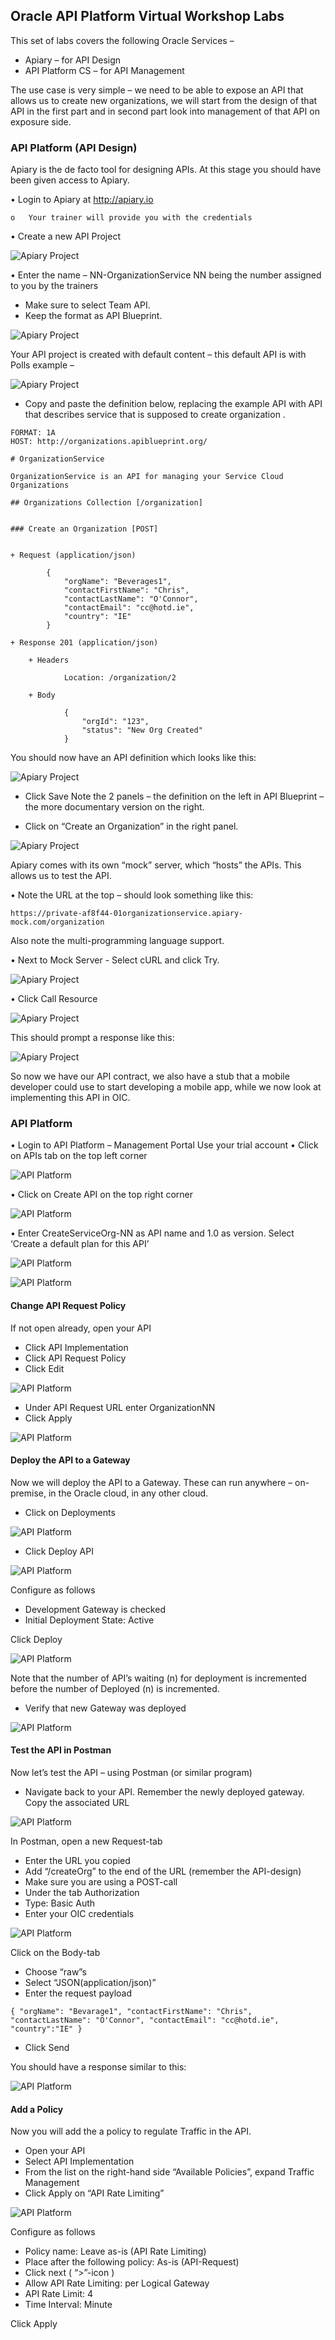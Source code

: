 ## Oracle API Platform Virtual Workshop Labs

This set of labs covers the following Oracle Services –
- Apiary – for API Design
- API Platform CS – for API Management


The use case is very simple – we need to be able to expose an API that allows us to create new organizations, we will start from the design of that API in the first part and in second part look into management of that API on exposure side.


### API Platform (API Design)

Apiary is the de facto tool for designing APIs. At this stage you should have been given access to Apiary.

•	Login to Apiary at http://apiary.io

    o	Your trainer will provide you with the credentials

•	Create a new API Project

![Apiary Project](/images/1.png)

•	Enter the name – NN-OrganizationService
NN being the number assigned to you by the trainers
-	Make sure to select Team API. 
-	Keep the format as API Blueprint. 

![Apiary Project](/images/2.png)

Your API project is created with default content – this default API is with Polls example –

![Apiary Project](/images/3.png)

- Copy and paste the definition below, replacing the example API with API that describes service that is supposed to create organization .

```
FORMAT: 1A
HOST: http://organizations.apiblueprint.org/

# OrganizationService

OrganizationService is an API for managing your Service Cloud Organizations

## Organizations Collection [/organization]


### Create an Organization [POST]


+ Request (application/json)

        {
            "orgName": "Beverages1",
            "contactFirstName": "Chris",
            "contactLastName": "O'Connor",
            "contactEmail": "cc@hotd.ie",
            "country": "IE"            
        }

+ Response 201 (application/json)

    + Headers

            Location: /organization/2

    + Body

            {
                "orgId": "123",
                "status": "New Org Created"
            }

```

You should now have an API definition which looks like this:

![Apiary Project](/images/4.png)

-	Click Save
Note the 2 panels – the definition on the left in API Blueprint – the more documentary version on the right.

-	Click on “Create an Organization” in the right panel.

![Apiary Project](/images/5.png)

Apiary comes with its own “mock” server, which “hosts” the APIs. This allows us to test the API.

•	Note the URL at the top – should look something like this:

```
https://private-af8f44-01organizationservice.apiary-mock.com/organization
```

Also note the multi-programming language support.

•	Next to Mock Server - Select cURL and click Try. 

![Apiary Project](/images/6.png)

•	Click Call Resource 

![Apiary Project](/images/7.png)

This should prompt a response like this:

![Apiary Project](/images/8.png)

So now we have our API contract, we also have a stub that a mobile developer could use to start developing a mobile app, while we now look at implementing this API in OIC.


### API Platform 

•	Login to API Platform – Management Portal
	Use your trial account
•	Click on APIs tab on the top left corner

![API Platform](/images/9.png)

•	Click on Create API on the top right corner

![API Platform](/images/10.png)

•	Enter CreateServiceOrg-NN as API name and 1.0 as version. Select ‘Create a default plan for this API’

![API Platform](/images/11.png)

![API Platform](/images/12.png)

#### Change API Request Policy

If not open already, open your API
- Click API Implementation 
- Click API Request Policy 
- Click Edit

![API Platform](/images/13.png)

- Under API Request URL enter OrganizationNN
- Click Apply

![API Platform](/images/14.png)

#### Deploy the API to a Gateway

Now we will deploy the API to a Gateway. These can run anywhere – on-premise, in the Oracle cloud, in any other cloud.
- Click on Deployments

![API Platform](/images/15.png)

- Click Deploy API

![API Platform](/images/16.png)

Configure as follows

- Development Gateway is checked
- Initial Deployment State: Active

Click Deploy

![API Platform](/images/17.png)

Note that the number of API’s waiting (n) for deployment is incremented before the number of Deployed (n) is incremented.
- Verify that new Gateway was deployed

![API Platform](/images/18.png)

#### Test the API in Postman

Now let’s test the API – using Postman (or similar program)
- Navigate back to your API. Remember the newly deployed gateway. Copy the associated URL

![API Platform](/images/19.png)

In Postman, open a new Request-tab
- Enter the URL you copied 
- Add “/createOrg” to the end of the URL (remember the API-design)
- Make sure you are using a POST-call
- Under the tab Authorization
- Type: Basic Auth
- Enter your OIC credentials

![API Platform](/images/20.png)

Click on the Body-tab
- Choose “raw”s
- Select “JSON(application/json)”
- Enter the request payload 

```
{ "orgName": "Bevarage1", "contactFirstName": "Chris", "contactLastName": "O'Connor", "contactEmail": "cc@hotd.ie", "country":"IE" }
```
- Click Send

You should have a response similar to this:

![API Platform](/images/21.png)

#### Add a Policy

Now you will add the a policy to regulate Traffic in the API.
- Open your API
- Select API Implementation
- From the list on the right-hand side “Available Policies”, expand Traffic Management
- Click Apply on “API Rate Limiting” 

![API Platform](/images/22.png)

Configure as follows
- Policy name: Leave as-is (API Rate Limiting)
- Place after the following policy: As-is (API-Request)
- Click next ( “>”-icon )
- Allow API Rate Limiting: per Logical Gateway
- API Rate Limit: 4
- Time Interval: Minute

Click Apply





















